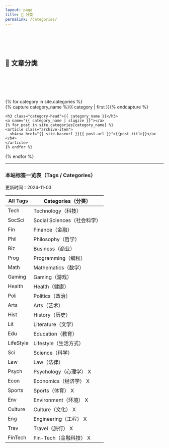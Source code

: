 ```yaml
---
layout: page
title: 🛒 分类
permalink: /categories/
---
```

<style>
.post-title {display: none;}
</style>
<div style="margin-top: 100px;"></div>

## **🛒 文章分类**
<div style="margin-top: 100px;"></div>
<div id="archives">
{% for category in site.categories %}
  <div class="archive-group">
    {% capture category_name %}{{ category | first }}{% endcapture %}
    <div id="#{{ category_name | slugize }}"></div>
    <p></p>

    <h3 class="category-head">{{ category_name }}</h3>
    <a name="{{ category_name | slugize }}"></a>
    {% for post in site.categories[category_name] %}
    <article class="archive-item">
      <h4><a href="{{ site.baseurl }}{{ post.url }}">{{post.title}}</a></h4>
    </article>
    {% endfor %}
  </div>
{% endfor %}
</div>


---

### 本站标签一览表（Tags / Categories）  
更新时间：2024-11-03  

| All Tags    | Categories（分类）  |
|---------|-----------------------|
| Tech    | Technology（科技）        |
| SocSci  | Social Sciences（社会科学）|
| Fin     | Finance（金融）           |
| Phil    | Philosophy（哲学）        |
| Biz     | Business（商业）          |
| Prog    | Programming（编程）       |
| Math    | Mathematics（数学）       |
| Gaming  | Gaming（游戏）            |
| Health  | Health（健康）            |
| Poli    | Politics（政治）          |
| Arts    | Arts（艺术）              |
| Hist    | History（历史）           |
| Lit     | Literature（文学）        |
| Edu     | Education（教育）         |
| LifeStyle | Lifestyle（生活方式） |
| Sci     | Science（科学）        |
| Law       | Law（法律）          |
| Psych     | Psychology（心理学）  X|
| Econ      | Economics（经济学）  X |
| Sports  | Sports（体育）        X    |
| Env     | Environment（环境）   X    |
| Culture | Culture（文化）       X    |
| Eng     | Engineering（工程）   X    |
| Trav      | Travel（旅行）  X    |
| FinTech | Fin-Tech（金融科技）    X   |